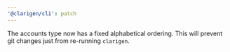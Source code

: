 ```yaml
---
'@clarigen/cli': patch
---
```


The accounts type now has a fixed alphabetical ordering. This will prevent git changes just from re-running `clarigen`.
